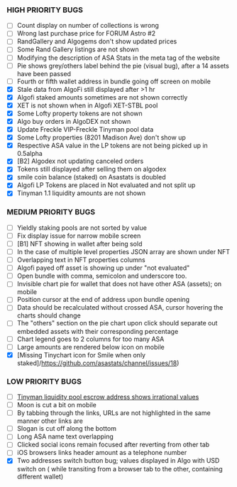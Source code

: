 ### HIGH PRIORITY BUGS

- [ ] Count display on number of collections is wrong
- [ ] Wrong last purchase price for FORUM Astro #2
- [ ] RandGallery and Algogems don't show updated prices
- [ ] Some Rand Gallery listings are not shown
- [ ] Modifying the description of ASA Stats in the meta tag of the website
- [ ] Pie shows grey/others label behind the pie (visual bug), after a 14 assets have been passed
- [ ] Fourth or fifth wallet address in bundle going off screen on mobile  
- [x] Stale data from AlgoFi still displayed after >1 hr
- [x] Algofi staked amounts sometimes are not shown correctly
- [x] XET is not shown when in Algofi XET-STBL pool
- [x] Some Lofty property tokens are not shown
- [x] Algo buy orders in AlgoDEX not shown
- [x] Update Freckle VIP-Freckle Tinyman pool data
- [x] Some Lofty properties (8201 Madison Ave) don't show up
- [x] Respective ASA value in the LP tokens are not being picked up in 0.5alpha
- [x] [B2] Algodex not updating canceled orders
- [x] Tokens still displayed after selling them on algodex
- [x] smile coin balance (staked) on Asastats is doubled
- [x] Algofi LP Tokens are placed in Not evaluated and not split up
- [x] Tinyman 1.1 liquidity amounts are not shown

### MEDIUM PRIORITY BUGS

- [ ] Yieldly staking pools are not sorted by value
- [ ] Fix display issue for narrow mobile screen
- [ ] [B1] NFT showing in wallet after being sold
- [ ] In the case of multiple level properties JSON array are shown under NFT
- [ ] Overlapping text in NFT properties columns
- [ ] Algofi payed off asset is showing up under "not evaluated"
- [ ] Open bundle with comma, semicolon and underscore too. 
- [ ] Invisible chart pie for wallet that does not have other ASA (assets); on mobile
- [ ] Position cursor at the end of address upon bundle opening
- [ ] Data should be recalculated without crossed ASA, cursor hovering the charts should change 
- [ ] The "others" section on the pie chart upon click should separate out embedded assets with their corresponding percentage 
- [ ] Chart legend goes to 2 columns for too many ASA
- [ ] Large amounts are rendered below icon on mobile
- [x] [Missing Tinychart icon for Smile when only staked]/https://github.com/asastats/channel/issues/18)

### LOW PRIORITY BUGS

- [ ] [Tinyman liquidity pool escrow address shows irrational values](https://github.com/asastats/channel/discussions/19)
- [ ] Moon is cut a bit on mobile
- [ ] By tabbing through the links, URLs are not highlighted in the same manner other links are
- [ ] Slogan is cut off along the bottom
- [ ] Long ASA name text overlapping
- [ ] Clicked social icons remain focused after reverting from other tab
- [ ] iOS browsers links header amount as a telephone number
- [x] Two addresses switch button bug; values displayed in Algo with USD switch on ( while transiting from a browser tab to the other, containing different wallet)
